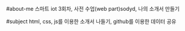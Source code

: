 #about-me 
스마트 iot 3회차, 사전 수업(web part)sodyd, 나의 소개서 만들기

#subject
html, css, js를 이용한 소개서 나들기, 
github를 이용한 데이터 공유
